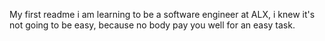 My first readme
i am learning to be a software engineer at ALX, i knew it's not going to be easy, because no body pay you well for an easy task.
